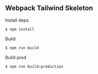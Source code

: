 ## Webpack Tailwind Skeleton

Install deps

```bash
$ npm install
```

Build
```bash
$ npm run build
```

Build prod
```bash
$ npm run build:production
```
